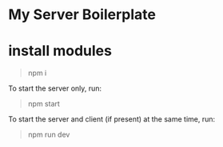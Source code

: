 # My Server Boilerplate

# install modules

> npm i

To start the server only, run:

> npm start

To start the server and client (if present) at the same time, run:

> npm run dev
